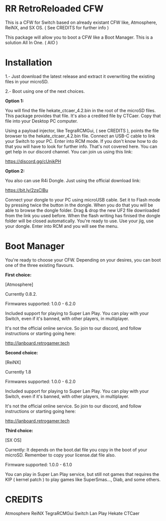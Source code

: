 # RR RetroReloaded CFW

This is a CFW for Switch based on already existant CFW like, Atmosphere, ReiNX, and SX OS. ( See CREDITS for further info )

This package will allow you to boot a CFW like a Boot Manager. This is a solution All In One. ( AIO )

Installation
=============

1.- Just download the latest release and extract it overwriting the existing files in your microSD.

2.- Boot using one of the next choices.

**Option 1:**

You will find the file hekate_ctcaer_4.2.bin in the root of the microSD files. This package provides that file. It's also a credited file by CTCaer. Copy that file into your Desktop PC computer.

Using a payload injector, like TegraRCMGui, ( see CREDITS ), points the file browser to the hekate_ctcaer_4.2.bin file. Connect an USB-C cable to link your Switch to your PC. Enter into RCM mode. If you don't know how to do that you will have to look for further info. That's not covered here. You can get help in our discord channel. You can join us using this link:

https://discord.gg/cUnjkPH

**Option 2:**

You also can use R4i Dongle. Just using the official download link:

https://bit.ly/2zsClBu

Connect your dongle to your PC using microUSB cable. Set it to Flash mode by pressing twice the button in the dongle. When you do that you will be able to browse the dongle folder. Drag & drop the new UF2 file downloaded from the link you used before. When the flash writing has finised the dongle folder will be closed automatically. You're ready to use. Use your jig, use your dongle. Enter into RCM and you will see the menu.

Boot Manager
============

You're ready to choose your CFW. Depending on your desires, you can boot one of the three existing flavours.

**First choice:**

[Atmosphere]

Currently 0.8.2.

Firmwares supported: 1.0.0 - 6.2.0

Included support for playing to Super Lan Play. You can play with your Switch, even if it's banned, with other players, in multiplayer. 

It's not the official online service. So join to our discord, and follow instructions or starting going here:

http://lanboard.retrogamer.tech


**Second choice:**

[ReiNX]

Currently 1.8

Firmwares supported: 1.0.0 - 6.2.0

Included support for playing to Super Lan Play. You can play with your Switch, even if it's banned, with other players, in multiplayer. 

It's not the official online service. So join to our discord, and follow instructions or starting going here:

http://lanboard.retrogamer.tech


**Third choice:**

[SX OS]

Currently: It depends on the boot.dat file you copy in the boot of your microSD. Remember to copy your license.dat file also.

Firmware supported: 1.0.0 - 6.1.0

You can play in Super Lan Play service, but still not games that requires the KIP ( kernel patch ) to play games like SuperSmas..., Diab, and some others.

# CREDITS
Atmosphere
ReiNX
TegraRCMGui
Switch Lan Play
Hekate CTCaer
